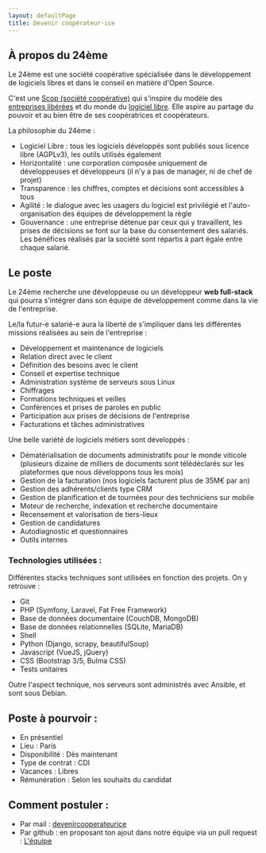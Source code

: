 ```yaml
---
layout: defaultPage
title: Devenir coopérateur⋅ice
---
```


## À propos du 24ème

Le 24ème est une société coopérative spécialisée dans le développement de logiciels libres et dans le conseil en matière d'Open Source.  

C'est une [Scop (société coopérative)](https://www.les-scop.coop/interface-pedagogique/) qui s'inspire du modèle des [entreprises libérées](https://www.organisationslibérées.fr/) et du monde du [logiciel libre](https://www.gnu.org/philosophy/free-sw.fr.html). Elle aspire au partage du pouvoir et au bien être de ses coopératrices et coopérateurs.  

La philosophie du 24ème :

 - Logiciel Libre : tous les logiciels développés sont publiés sous licence libre (AGPLv3), les outils utilisés également
 - Horizontalité : une corporation composée uniquement de développeuses et développeurs  (il n'y a pas de manager, ni de chef de projet)
 - Transparence : les chiffres, comptes et décisions sont accessibles à tous
 - Agilité : le dialogue avec les usagers du logiciel est privilégié et l'auto-organisation des équipes de développement la règle
 - Gouvernance : une entreprise détenue par ceux qui y travaillent, les prises de décisions se font sur la base du consentement des salariés. Les bénéfices réalisés par la société sont répartis à part égale entre chaque salarié.

## Le poste

Le 24ème recherche une développeuse ou un développeur **web full-stack** qui pourra s'intégrer dans son équipe de développement comme dans la vie de l'entreprise.

Le/la futur-e salarié-e aura la liberté de s'impliquer dans les différentes missions réalisées au sein de l'entreprise :

 - Développement et maintenance de logiciels
 - Relation direct avec le client
 - Définition des besoins avec le client
 - Conseil et expertise technique
 - Administration système de serveurs sous Linux
 - Chiffrages
 - Formations techniques et veilles
 - Conférences et prises de paroles en public
 - Participation aux prises de décisions de l'entreprise
 - Facturations et tâches administratives

Une belle variété de logiciels métiers sont développés :

 - Dématérialisation de documents administratifs pour le monde viticole (plusieurs dizaine de milliers de documents sont télédéclarés sur les  plateformes que nous développons tous les mois)
 - Gestion de la facturation (nos logiciels facturent plus de 35M€ par an)
 - Gestion des adhérents/clients type CRM
 - Gestion de planification et de tournées pour des techniciens sur mobile
 - Moteur de recherche, indexation et recherche documentaire
 - Recensement et valorisation de tiers-lieux
 - Gestion de candidatures
 - Autodiagnostic et questionnaires
 - Outils internes

### Technologies utilisées :

Différentes stacks techniques sont utilisées en fonction des projets. On y retrouve :

 - Git
 - PHP (Symfony, Laravel, Fat Free Framework)
 - Base de données documentaire (CouchDB, MongoDB)
 - Base de données relationnelles (SQLite, MariaDB)
 - Shell
 - Python (Django, scrapy, beautifulSoup)
 - Javascript (VueJS, jQuery)
 - CSS (Bootstrap 3/5, Bulma CSS)
 - Tests unitaires

Outre l'aspect technique, nos serveurs sont administrés avec Ansible, et sont sous Debian.

## Poste à pourvoir :

 - En présentiel 
 - Lieu : Paris 
 - Disponibilité : Dès maintenant
 - Type de contrat : CDI
 - Vacances : Libres
 - Rémunération : Selon les souhaits du candidat

## Comment postuler :

 - Par mail : [devenircooperateurice](mailto:devenircooperateurice@24eme.fr)
 - Par github : en proposant ton ajout dans notre équipe via un pull request :  [L'équipe](https://github.com/24eme/24eme.fr/blob/master/_config.yml#L11)

